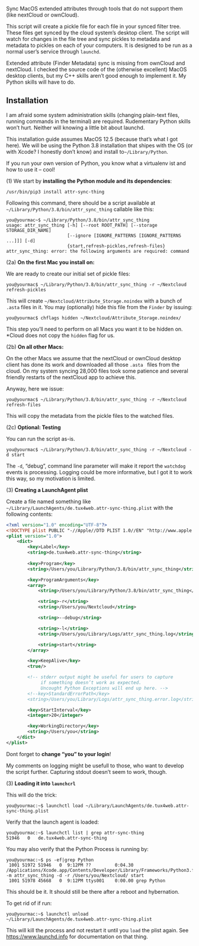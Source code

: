 Sync MacOS extended attributes through tools that do not support them (like nextCloud or ownCloud).

This script will create a pickle file for each file in your synced filter tree. These files get synced by the cloud system’s desktop client. The script will watch for changes in the file tree and sync pickles to metadata and metadata to pickles on each of your computers. It is designed to be run as a normal user’s service through `launchd`. 

Extended attribute (Finder Metadata) sync is missing from ownCloud and nextCloud. I checked the source code of the (otherwise excellent) MacOS desktop clients, but my C++ skills aren’t good enough to implement it. My Python skills will have to do.

## Installation

I am afraid some system administration skills (changing plain-text files, running commands in the terminal) are required. Rudementary Python skills won’t hurt. Neither will knowing a little bit about launchd. 

This installation guide assumes MacOS 12.5 (because that’s what I got here). We will be using the Python 3.8 installation that shipes with the OS (or with Xcode? I honestly don’t know) and install to`~/Library/Python`. 

If you run your own version of Python, you know what a virtualenv ist and how to use it – cool! 

(1) We start by **installing the Python module and its dependencies**:

```shell
/usr/bin/pip3 install attr-sync-thing
```

Following this command, there should be a script available at `~/Library/Python/3.8/bin/attr_sync_thing` callable like this:

```shell
you@yourmac~$ ~/Library/Python/3.8/bin/attr_sync_thing 
usage: attr_sync_thing [-h] [--root ROOT_PATH] [--storage STORAGE_DIR_NAME]
                       [--ignore [IGNORE_PATTERNS [IGNORE_PATTERNS ...]]] [-d]
                       {start,refresh-pickles,refresh-files}
attr_sync_thing: error: the following arguments are required: command
```

(2a) **On the first Mac you install on:** 

We are ready to create our initial set of pickle files:

```shell
you@yourmac$ ~/Library/Python/3.8/bin/attr_sync_thing -r ~/Nextcloud refresh-pickles
```

This will create `~/Nextcloud/Attribute_Storage.noindex` with a bunch of `.asta` files in it. You may (optionally) hide this file from the `Finder` by issuing:

```shell
you@yourmac$ chflags hidden ~/Nextcloud/Attribute_Storage.noindex/
```

This step you’ll need to perform on all Macs you want it to be hidden on. *Cloud does not copy the `hidden` flag for us. 

(2b) **On all other Macs:**

On the other Macs we assume that the nextCloud or ownCloud desktop client has done its work and downloaded all those `.asta ` files from the cloud. On my system syncing 28,000 files took some patience and several friendly restarts of the nextCloud app to achieve this. 

Anyway, here we issue:

```shell
you@yourmac$ ~/Library/Python/3.8/bin/attr_sync_thing -r ~/Nextcloud refresh-files
```

This will copy the metadata from the pickle files to the watched files. 

(2c) **Optional: Testing**

You can run the script as-is. 

```shell
you@yourmac$ ~/Library/Python/3.8/bin/attr_sync_thing -r ~/Nextcloud -d start
```

The `-d`, “debug”, command line parameter will make it report the `watchdog` events is processing. Logging could be more informative, but I got it to work this way, so my motivation is limited.

(3) **Creating a LaunchAgent plist**

Create a file named something like `~/Library/LaunchAgents/de.tux4web.attr-sync-thing.plist` with the following contents:

```xml
<?xml version="1.0" encoding="UTF-8"?>
<!DOCTYPE plist PUBLIC "-//Apple//DTD PLIST 1.0//EN" "http://www.apple.com/DTDs/PropertyList-1.0.dtd">
<plist version="1.0">
	<dict>
		<key>Label</key>
		<string>de.tux4web.attr-sync-thing</string>
        
		<key>Program</key>
		<string>/Users/you/Library/Python/3.8/bin/attr_sync_thing</string>

        <key>ProgramArguments</key>
        <array>
            <string>/Users/you/Library/Python/3.8/bin/attr_sync_thing</string>

            <string>-r</string>
            <string>/Users/you/Nextcloud</string>

            <string>--debug</string>

            <string>-l</string>
            <string>/Users/you/Library/Logs/attr_sync_thing.log</string>

            <string>start</string>
        </array>

        <key>KeepAlive</key>
        <true/>

        <!-- stderr output might be useful for users to capture
             if something doesn’t work as expected.
             Uncought Python Exceptions will end up here. -->
        <!--key>StandardErrorPath</key>
        <string>/Users/you/Library/Logs/attr_sync_thing.error.log</string-->

        <key>StartInterval</key>
        <integer>20</integer>

        <key>WorkingDirectory</key>
        <string>/Users/you</string>
	</dict>
</plist>
```

Dont forget to **change “you” to your login**!

My comments on logging might be usefull to those, who want to develop the script further. Capturing stdout doesn’t seem to work, though. 

(3) **Loading it into `launchcrl`**

This will do the trick:

```shell
you@yourmac:~$ launchctl load ~/Library/LaunchAgents/de.tux4web.attr-sync-thing.plist
```

Verify that the launch agent is loaded:

```shell
you@yourmac:~$ launchctl list | grep attr-sync-thing
51946	0	de.tux4web.attr-sync-thing
```

You may also verify that the Python Process is running by:

```shell
you@yourmac:~$ ps -ef|grep Python
 1001 51972 51946   0  9:12PM ??         0:04.30 /Applications/Xcode.app/Contents/Developer/Library/Frameworks/Python3.framework/Versions/3.8/Resources/Python.app/Contents/MacOS/Python -m attr_sync_thing -d -r /Users/you/Nextcloud/ start
 1001 51978 45668   0  9:12PM ttys001    0:00.00 grep Python
```

This should be it. It should still be there after a reboot and hybernation. 

To get rid of if run:

```shell
you@yourmac:~$ launchctl unload ~/Library/LaunchAgents/de.tux4web.attr-sync-thing.plist
```

This will kill the process and not restart it until you `load` the plist again. See https://www.launchd.info for documentation on that thing. 
